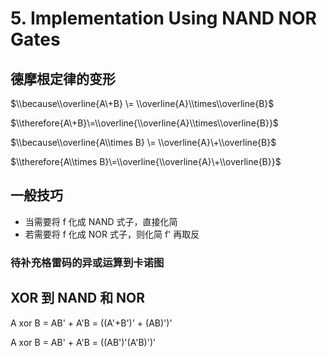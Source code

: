 
5\. Implementation Using NAND NOR Gates
=======================================


德摩根定律的变形
--------


$\\because\\overline{A\+B} \= \\overline{A}\\times\\overline{B}$  

$\\therefore{A\+B}\=\\overline{\\overline{A}\\times\\overline{B}}$


$\\because\\overline{A\\times B} \= \\overline{A}\+\\overline{B}$  

$\\therefore{A\\times B}\=\\overline{\\overline{A}\+\\overline{B}}$


一般技巧
----


* 当需要将 f 化成 NAND 式子，直接化简
* 若需要将 f 化成 NOR 式子，则化简 f' 再取反


### 待补充格雷码的异或运算到卡诺图


XOR 到 NAND 和 NOR
----------------


A xor B \= AB' \+ A'B \= ((A'\+B')' \+ (AB)')'


A xor B \= AB' \+ A'B \= ((AB')'(A'B)')'


